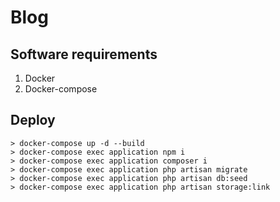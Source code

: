 # Blog

## Software requirements
1) Docker
2) Docker-compose

## Deploy
    > docker-compose up -d --build
    > docker-compose exec application npm i
    > docker-compose exec application composer i
    > docker-compose exec application php artisan migrate
    > docker-compose exec application php artisan db:seed
    > docker-compose exec application php artisan storage:link